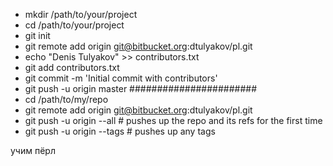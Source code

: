 * mkdir /path/to/your/project
* cd /path/to/your/project
* git init
* git remote add origin git@bitbucket.org:dtulyakov/pl.git
* echo "Denis Tulyakov" >> contributors.txt
* git add contributors.txt
* git commit -m 'Initial commit with contributors'
* git push -u origin master
#######################
* cd /path/to/my/repo
* git remote add origin git@bitbucket.org:dtulyakov/pl.git
* git push -u origin --all # pushes up the repo and its refs for the first time
* git push -u origin --tags # pushes up any tags

учим пёрл
